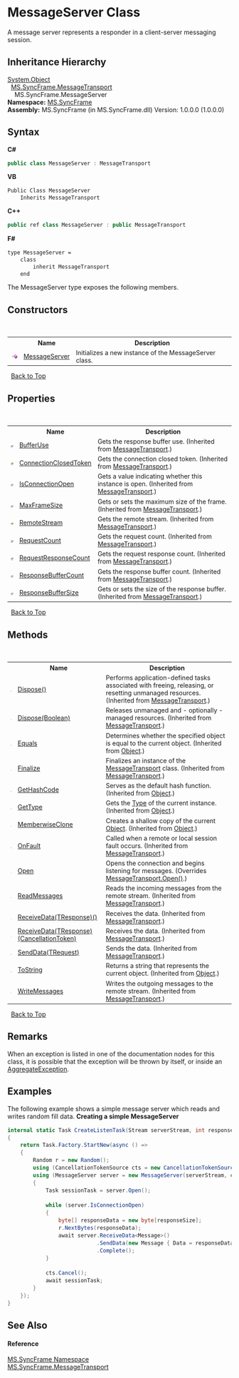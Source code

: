 # MessageServer Class
 

A message server represents a responder in a client-server messaging session.


## Inheritance Hierarchy
<a href="http://msdn2.microsoft.com/en-us/library/e5kfa45b" target="_blank">System.Object</a><br />&nbsp;&nbsp;<a href="575abf99-2a1a-6037-410a-d736b8eacb32">MS.SyncFrame.MessageTransport</a><br />&nbsp;&nbsp;&nbsp;&nbsp;MS.SyncFrame.MessageServer<br />
**Namespace:**&nbsp;<a href="de148c19-6fcd-6ea5-c13c-94525bd1dd5b">MS.SyncFrame</a><br />**Assembly:**&nbsp;MS.SyncFrame (in MS.SyncFrame.dll) Version: 1.0.0.0 (1.0.0.0)

## Syntax

**C#**<br />
``` C#
public class MessageServer : MessageTransport
```

**VB**<br />
``` VB
Public Class MessageServer
	Inherits MessageTransport
```

**C++**<br />
``` C++
public ref class MessageServer : public MessageTransport
```

**F#**<br />
``` F#
type MessageServer =  
    class
        inherit MessageTransport
    end
```

The MessageServer type exposes the following members.


## Constructors
&nbsp;<table><tr><th></th><th>Name</th><th>Description</th></tr><tr><td>![Public method](media/pubmethod.gif "Public method")</td><td><a href="df3f1bf2-519e-79ec-d822-2cabcb53ff4b">MessageServer</a></td><td>
Initializes a new instance of the MessageServer class.</td></tr></table>&nbsp;
<a href="#messageserver-class">Back to Top</a>

## Properties
&nbsp;<table><tr><th></th><th>Name</th><th>Description</th></tr><tr><td>![Public property](media/pubproperty.gif "Public property")</td><td><a href="ee5a651f-2be3-1804-5ab0-e462ef7aacee">BufferUse</a></td><td>
Gets the response buffer use.
 (Inherited from <a href="575abf99-2a1a-6037-410a-d736b8eacb32">MessageTransport</a>.)</td></tr><tr><td>![Protected property](media/protproperty.gif "Protected property")</td><td><a href="67c1589f-4961-eaf8-55d1-a466158cdda2">ConnectionClosedToken</a></td><td>
Gets the connection closed token.
 (Inherited from <a href="575abf99-2a1a-6037-410a-d736b8eacb32">MessageTransport</a>.)</td></tr><tr><td>![Public property](media/pubproperty.gif "Public property")</td><td><a href="bf20b0de-03fb-c161-26b5-38ef9ccfb9dc">IsConnectionOpen</a></td><td>
Gets a value indicating whether this instance is open.
 (Inherited from <a href="575abf99-2a1a-6037-410a-d736b8eacb32">MessageTransport</a>.)</td></tr><tr><td>![Public property](media/pubproperty.gif "Public property")</td><td><a href="77003a05-0f0c-5b6b-7d7e-2727878791ac">MaxFrameSize</a></td><td>
Gets or sets the maximum size of the frame.
 (Inherited from <a href="575abf99-2a1a-6037-410a-d736b8eacb32">MessageTransport</a>.)</td></tr><tr><td>![Protected property](media/protproperty.gif "Protected property")</td><td><a href="c4914906-705e-24c5-9401-022852c93377">RemoteStream</a></td><td>
Gets the remote stream.
 (Inherited from <a href="575abf99-2a1a-6037-410a-d736b8eacb32">MessageTransport</a>.)</td></tr><tr><td>![Public property](media/pubproperty.gif "Public property")</td><td><a href="61e1fa97-e066-d9c0-3abe-2303fafa5bf4">RequestCount</a></td><td>
Gets the request count.
 (Inherited from <a href="575abf99-2a1a-6037-410a-d736b8eacb32">MessageTransport</a>.)</td></tr><tr><td>![Public property](media/pubproperty.gif "Public property")</td><td><a href="a55a5005-f807-7955-9cef-8cae9a0fde8a">RequestResponseCount</a></td><td>
Gets the request response count.
 (Inherited from <a href="575abf99-2a1a-6037-410a-d736b8eacb32">MessageTransport</a>.)</td></tr><tr><td>![Public property](media/pubproperty.gif "Public property")</td><td><a href="22d38d36-02cb-0c29-c8e7-de532d4e4f75">ResponseBufferCount</a></td><td>
Gets the response buffer count.
 (Inherited from <a href="575abf99-2a1a-6037-410a-d736b8eacb32">MessageTransport</a>.)</td></tr><tr><td>![Public property](media/pubproperty.gif "Public property")</td><td><a href="254edf2e-9efc-4d02-9b47-beea3357dbd2">ResponseBufferSize</a></td><td>
Gets or sets the size of the response buffer.
 (Inherited from <a href="575abf99-2a1a-6037-410a-d736b8eacb32">MessageTransport</a>.)</td></tr></table>&nbsp;
<a href="#messageserver-class">Back to Top</a>

## Methods
&nbsp;<table><tr><th></th><th>Name</th><th>Description</th></tr><tr><td>![Public method](media/pubmethod.gif "Public method")</td><td><a href="e822a34a-e960-1ac0-fb54-935c24abe828">Dispose()</a></td><td>
Performs application-defined tasks associated with freeing, releasing, or resetting unmanaged resources.
 (Inherited from <a href="575abf99-2a1a-6037-410a-d736b8eacb32">MessageTransport</a>.)</td></tr><tr><td>![Protected method](media/protmethod.gif "Protected method")</td><td><a href="592d087b-4273-e872-ae6a-65e3bea5500d">Dispose(Boolean)</a></td><td>
Releases unmanaged and - optionally - managed resources.
 (Inherited from <a href="575abf99-2a1a-6037-410a-d736b8eacb32">MessageTransport</a>.)</td></tr><tr><td>![Public method](media/pubmethod.gif "Public method")</td><td><a href="http://msdn2.microsoft.com/en-us/library/bsc2ak47" target="_blank">Equals</a></td><td>
Determines whether the specified object is equal to the current object.
 (Inherited from <a href="http://msdn2.microsoft.com/en-us/library/e5kfa45b" target="_blank">Object</a>.)</td></tr><tr><td>![Protected method](media/protmethod.gif "Protected method")</td><td><a href="42ae32c1-ec39-fab7-5cea-408aeec2883d">Finalize</a></td><td>
Finalizes an instance of the <a href="575abf99-2a1a-6037-410a-d736b8eacb32">MessageTransport</a> class.
 (Inherited from <a href="575abf99-2a1a-6037-410a-d736b8eacb32">MessageTransport</a>.)</td></tr><tr><td>![Public method](media/pubmethod.gif "Public method")</td><td><a href="http://msdn2.microsoft.com/en-us/library/zdee4b3y" target="_blank">GetHashCode</a></td><td>
Serves as the default hash function.
 (Inherited from <a href="http://msdn2.microsoft.com/en-us/library/e5kfa45b" target="_blank">Object</a>.)</td></tr><tr><td>![Public method](media/pubmethod.gif "Public method")</td><td><a href="http://msdn2.microsoft.com/en-us/library/dfwy45w9" target="_blank">GetType</a></td><td>
Gets the <a href="http://msdn2.microsoft.com/en-us/library/42892f65" target="_blank">Type</a> of the current instance.
 (Inherited from <a href="http://msdn2.microsoft.com/en-us/library/e5kfa45b" target="_blank">Object</a>.)</td></tr><tr><td>![Protected method](media/protmethod.gif "Protected method")</td><td><a href="http://msdn2.microsoft.com/en-us/library/57ctke0a" target="_blank">MemberwiseClone</a></td><td>
Creates a shallow copy of the current <a href="http://msdn2.microsoft.com/en-us/library/e5kfa45b" target="_blank">Object</a>.
 (Inherited from <a href="http://msdn2.microsoft.com/en-us/library/e5kfa45b" target="_blank">Object</a>.)</td></tr><tr><td>![Public method](media/pubmethod.gif "Public method")</td><td><a href="aa1a823d-e077-90bc-06d2-d8ef6fb1827d">OnFault</a></td><td>
Called when a remote or local session fault occurs.
 (Inherited from <a href="575abf99-2a1a-6037-410a-d736b8eacb32">MessageTransport</a>.)</td></tr><tr><td>![Public method](media/pubmethod.gif "Public method")</td><td><a href="1085e30d-63b4-81dc-b19d-576beeffb648">Open</a></td><td>
Opens the connection and begins listening for messages.
 (Overrides <a href="b8f1fec2-b898-fca3-a9c1-66a1fa7794f6">MessageTransport.Open()</a>.)</td></tr><tr><td>![Protected method](media/protmethod.gif "Protected method")</td><td><a href="5822f9fa-fcb9-d689-1a23-b0cf937ec111">ReadMessages</a></td><td>
Reads the incoming messages from the remote stream.
 (Inherited from <a href="575abf99-2a1a-6037-410a-d736b8eacb32">MessageTransport</a>.)</td></tr><tr><td>![Public method](media/pubmethod.gif "Public method")</td><td><a href="65821f20-3e10-c4ce-46a4-00b87928d165">ReceiveData(TResponse)()</a></td><td>
Receives the data.
 (Inherited from <a href="575abf99-2a1a-6037-410a-d736b8eacb32">MessageTransport</a>.)</td></tr><tr><td>![Public method](media/pubmethod.gif "Public method")</td><td><a href="bf374434-f725-1be1-0a63-5e366bd5ca57">ReceiveData(TResponse)(CancellationToken)</a></td><td>
Receives the data.
 (Inherited from <a href="575abf99-2a1a-6037-410a-d736b8eacb32">MessageTransport</a>.)</td></tr><tr><td>![Public method](media/pubmethod.gif "Public method")</td><td><a href="44112b02-7e6f-1530-8b60-018e59012a21">SendData(TRequest)</a></td><td>
Sends the data.
 (Inherited from <a href="575abf99-2a1a-6037-410a-d736b8eacb32">MessageTransport</a>.)</td></tr><tr><td>![Public method](media/pubmethod.gif "Public method")</td><td><a href="http://msdn2.microsoft.com/en-us/library/7bxwbwt2" target="_blank">ToString</a></td><td>
Returns a string that represents the current object.
 (Inherited from <a href="http://msdn2.microsoft.com/en-us/library/e5kfa45b" target="_blank">Object</a>.)</td></tr><tr><td>![Protected method](media/protmethod.gif "Protected method")</td><td><a href="8f9debc7-fee9-82f9-76c7-ece71614932e">WriteMessages</a></td><td>
Writes the outgoing messages to the remote stream.
 (Inherited from <a href="575abf99-2a1a-6037-410a-d736b8eacb32">MessageTransport</a>.)</td></tr></table>&nbsp;
<a href="#messageserver-class">Back to Top</a>

## Remarks
When an exception is listed in one of the documentation nodes for this class, it is possible that the exception will be thrown by itself, or inside an <a href="http://msdn2.microsoft.com/en-us/library/dd386929" target="_blank">AggregateException</a>.

## Examples
The following example shows a simple message server which reads and writes random fill data. 
**Creating a simple MessageServer**<br />
``` C#
internal static Task CreateListenTask(Stream serverStream, int responseSize)
{
    return Task.Factory.StartNew(async () =>
    {
        Random r = new Random();
        using (CancellationTokenSource cts = new CancellationTokenSource())
        using (MessageServer server = new MessageServer(serverStream, cts.Token))
        {
            Task sessionTask = server.Open();

            while (server.IsConnectionOpen)
            {
                byte[] responseData = new byte[responseSize];
                r.NextBytes(responseData);
                await server.ReceiveData<Message>()
                            .SendData(new Message { Data = responseData });
                            .Complete();
            }

            cts.Cancel();
            await sessionTask;
        }
    });
}
```


## See Also


#### Reference
<a href="de148c19-6fcd-6ea5-c13c-94525bd1dd5b">MS.SyncFrame Namespace</a><br /><a href="575abf99-2a1a-6037-410a-d736b8eacb32">MS.SyncFrame.MessageTransport</a><br />